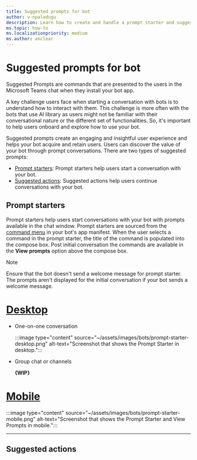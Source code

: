 ```yaml
---
title: Suggested prompts for bot
author: v-npaladugu
description: Learn how to create and handle a prompt starter and suggested actions for your Microsoft Teams bot.
ms.topic: how-to
ms.localizationpriority: medium
ms.author: anclear
---
```


# Suggested prompts for bot

Suggested Prompts are commands that are presented to the users in the Microsoft Teams chat when they install your bot app. 

A key challenge users face when starting a conversation with bots is to understand how to interact with them. This challenge is more often with the bots that use AI library as users might not be familiar with their conversational nature or the different set of functionalities. So, it's important to help users onboard and explore how to use your bot.

Suggested prompts create an engaging and insightful user experience and helps your bot acquire and retain users. Users can discover the value of your bot through prompt conversations. There are two types of suggested prompts:

* [Prompt starters](#prompt-starters): Prompt starters help users start a conversation with your bot.
* [Suggested actions](#suggested-actions): Suggested actions help users continue conversations with your bot.

## Prompt starters

Prompt starters help users start conversations with your bot with prompts available in the chat window. Prompt starters are sourced from the [command menu](#create-a-command-menu-for-your-bot) in your bot's app manifest. When the user selects a command in the prompt starter, the title of the command is populated into the compose box. Post initial conversation the commands are available in the **View prompts** option above the compose box.

>[!NOTE]
> Ensure that the bot doesn't send a welcome message for prompt starter. The prompts aren't displayed for the initial conversation if your bot sends a welcome message. 

# [Desktop](#tab/desktop)

* One-on-one conversation

  :::image type="content" source="~/assets/images/bots/prompt-starter-desktop.png" alt-text="Screenshot that shows the Prompt Starter in desktop.":::

* Group chat or channels
  
  **{WIP}**
  

# [Mobile](#tab/mobile)

:::image type="content" source="~/assets/images/bots/prompt-starter-mobile.png" alt-text="Screenshot that shows the Prompt Starter and View Prompts in mobile.":::

* * *

## Suggested actions

